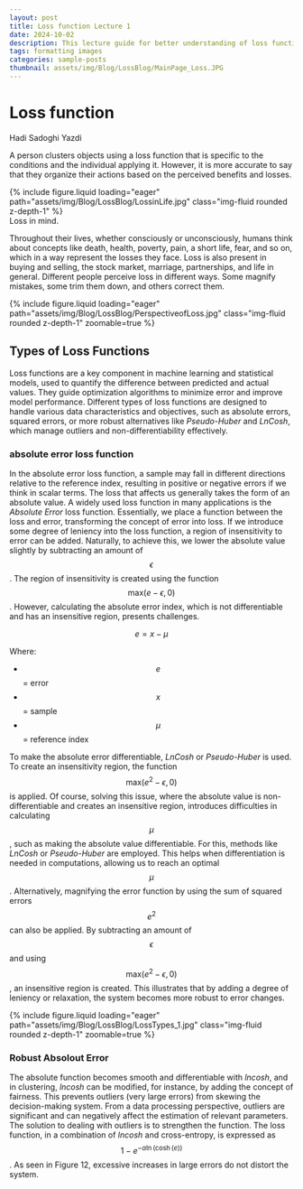 ```yaml
---
layout: post
title: Loss function Lecture 1
date: 2024-10-02 
description: This lecture guide for better understanding of loss function mechanism
tags: formatting images
categories: sample-posts
thumbnail: assets/img/Blog/LossBlog/MainPage_Loss.JPG
---
```


# Loss function

Hadi Sadoghi Yazdi

A person clusters objects using a loss function that is specific to the conditions and the individual applying it. However, it is more accurate to say that they organize their actions based on the perceived benefits and losses.

<div class="row mt-3">
    <div class="col-sm mt-3 mt-md-0">
        {% include figure.liquid loading="eager" path="assets/img/Blog/LossBlog/LossinLife.jpg" class="img-fluid rounded z-depth-1" %}
    </div>
</div>
<div class="caption">
    Loss in mind.
</div>

Throughout their lives, whether consciously or unconsciously, humans think about concepts like death, health, poverty, pain, a short life, fear, and so on, which in a way represent the losses they face. Loss is also present in buying and selling, the stock market, marriage, partnerships, and life in general. Different people perceive loss in different ways. Some magnify mistakes, some trim them down, and others correct them.

<div class="row mt-3">
    <div class="col-sm mt-3 mt-md-0">
        {% include figure.liquid loading="eager" path="assets/img/Blog/LossBlog/PerspectiveofLoss.jpg" class="img-fluid rounded z-depth-1" zoomable=true %}
    </div>
</div>

## **Types of Loss Functions**
 
Loss functions are a key component in machine learning and statistical models, used to quantify the difference between predicted and actual values. They guide optimization algorithms to minimize error and improve model performance. Different types of loss functions are designed to handle various data characteristics and objectives, such as absolute errors, squared errors, or more robust alternatives like *Pseudo-Huber* and *LnCosh*, which manage outliers and non-differentiability effectively.

### absolute error loss function

In the absolute error loss function, a sample may fall in different directions relative to the reference index, resulting in positive or negative errors if we think in scalar terms. The loss that affects us generally takes the form of an absolute value. A widely used loss function in many applications is the *Absolute Error* loss function. Essentially, we place a function between the loss and error, transforming the concept of error into loss. If we introduce some degree of leniency into the loss function, a region of insensitivity to error can be added. Naturally, to achieve this, we lower the absolute value slightly by subtracting an amount of $$ \epsilon $$. The region of insensitivity is created using the function $$ \text{max}(e - \epsilon, 0) $$. However, calculating the absolute error index, which is not differentiable and has an insensitive region, presents challenges.

$$ e = x - \mu $$

Where:
- $$ e $$ = error
- $$ x $$ = sample
- $$ \mu $$ = reference index

To make the absolute error differentiable, *LnCosh* or *Pseudo-Huber* is used. To create an insensitivity region, the function $$ \text{max}(e^2 - \epsilon, 0) $$ is applied. Of course, solving this issue, where the absolute value is non-differentiable and creates an insensitive region, introduces difficulties in calculating $$ \mu $$, such as making the absolute value differentiable. For this, methods like *LnCosh* or *Pseudo-Huber* are employed. This helps when differentiation is needed in computations, allowing us to reach an optimal $$ \mu $$. Alternatively, magnifying the error function by using the sum of squared errors $$ e^2 $$ can also be applied. By subtracting an amount of $$ \epsilon $$ and using $$ \text{max}(e^2 - \epsilon, 0) $$, an insensitive region is created. This illustrates that by adding a degree of leniency or relaxation, the system becomes more robust to error changes.

<div class="row mt-3">
    <div class="col-sm mt-3 mt-md-0">
        {% include figure.liquid loading="eager" path="assets/img/Blog/LossBlog/LossTypes_1.jpg" class="img-fluid rounded z-depth-1" zoomable=true %}
    </div>
</div>

### Robust Absolout Error

The absolute function becomes smooth and differentiable with *lncosh*, and in clustering, *lncosh* can be modified, for instance, by adding the concept of fairness. This prevents outliers (very large errors) from skewing the decision-making system. From a data processing perspective, outliers are significant and can negatively affect the estimation of relevant parameters. The solution to dealing with outliers is to strengthen the function. The loss function, in a combination of *lncosh* and cross-entropy, is expressed as $$ 1 - e^{-\alpha \ln(\cosh(e))} $$. As seen in Figure 12, excessive increases in large errors do not distort the system.

